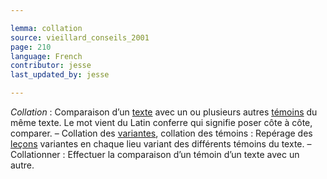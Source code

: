 ```yaml
---

lemma: collation
source: vieillard_conseils_2001
page: 210
language: French
contributor: jesse
last_updated_by: jesse

---
```

_Collation_ : Comparaison d’un [texte](text.html) avec un ou plusieurs autres [témoins](witness.html) du même texte. Le mot vient du Latin conferre qui signifie poser côte à côte, comparer. – Collation des [variantes](variant.html), collation des témoins : Repérage des [leçons](readingVariant.html) variantes en chaque lieu variant des différents témoins du texte.  – Collationner : Effectuer la comparaison d’un témoin d’un texte avec un autre.
